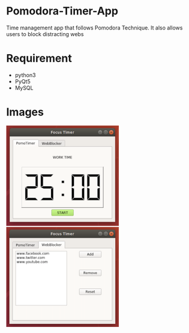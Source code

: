 # Pomodora-Timer-App
Time management app that follows Pomodora Technique. It also allows users to block distracting webs

# Requirement
* python3
* PyQt5
* MySQL

# Images
<img src="images/TomatoTimer.png" width = "300"> <img src="images/WebBlocker.png" width = "300">
